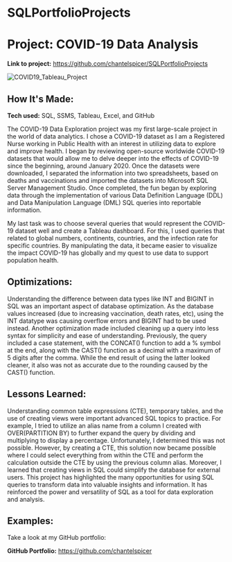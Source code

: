 # SQLPortfolioProjects

# Project: COVID-19 Data Analysis

**Link to project:** https://github.com/chantelspicer/SQLPortfolioProjects

![COVID19_Tableau_Project](https://user-images.githubusercontent.com/94324220/214210515-0910f7e0-62c5-4464-a549-d5fa5b734fed.png)

## How It's Made:

**Tech used:** SQL, SSMS, Tableau, Excel, and GitHub

The COVID-19 Data Exploration project was my first large-scale project in the world of data analytics. I chose a COVID-19 dataset as I am a Registered Nurse working in Public Health with an interest in utilizing data to explore and improve health. I began by reviewing open-source worldwide COVID-19 datasets that would allow me to delve deeper into the effects of COVID-19 since the beginning, around January 2020. Once the datasets were downloaded, I separated the information into two spreadsheets, based on deaths and vaccinations and imported the datasets into Microsoft SQL Server Management Studio. Once completed, the fun began by exploring data through the implementation of various Data Definition Language (DDL) and Data Manipulation Language (DML) SQL queries into reportable information.

My last task was to choose several queries that would represent the COVID-19 dataset well and create a Tableau dashboard. For this, I used queries that related to global numbers, continents, countries, and the infection rate for specific countries. By manipulating the data, it became easier to visualize the impact COVID-19 has globally and my quest to use data to support population health.

## Optimizations:

Understanding the difference between data types like INT and BIGINT in SQL was an important aspect of database optimization. As the database values increased (due to increasing vaccination, death rates, etc), using the INT datatype was causing overflow errors and BIGINT had to be used instead. Another optimization made included cleaning up a query into less syntax for simplicity and ease of understanding. Previously, the query included a case statement, with the CONCAT() function to add a % symbol at the end, along with the CAST() function as a decimal with a maximum of 5 digits after the comma. While the end result of using the latter looked cleaner, it also was not as accurate due to the rounding caused by the CAST() function.

## Lessons Learned:

Understanding common table expressions (CTE), temporary tables, and the use of creating views were important advanced SQL topics to practice. For example, I tried to utilize an alias name from a column I created with OVER(PARTITION BY) to further expand the query by dividing and multiplying to display a percentage. Unfortunately, I determined this was not possible. However, by creating a CTE, this solution now became possible where I could select everything from within the CTE and perform the calculation outside the CTE by using the previous column alias. Moreover, I learned that creating views in SQL could simplify the database for external users. This project has highlighted the many opportunities for using SQL queries to transform data into valuable insights and information. It has reinforced the power and versatility of SQL as a tool for data exploration and analysis.

## Examples:
Take a look at my GitHub portfolio:

**GitHub Portfolio:** https://github.com/chantelspicer
